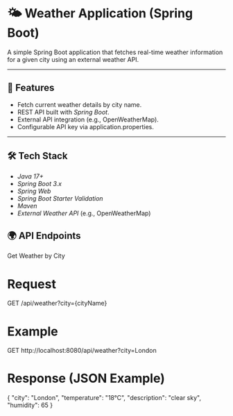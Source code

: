 # 🌤 Weather Application (Spring Boot)

A simple Spring Boot application that fetches real-time weather information for a given city using an external weather API.  

---

## 🚀 Features
- Fetch current weather details by city name.  
- REST API built with *Spring Boot*.  
- External API integration (e.g., OpenWeatherMap).  
- Configurable API key via application.properties. 

---

## 🛠 Tech Stack
- *Java 17+*  
- *Spring Boot 3.x*  
- *Spring Web*  
- *Spring Boot Starter Validation*  
- *Maven*  
- *External Weather API* (e.g., OpenWeatherMap)

## 🌍 API Endpoints

Get Weather by City

# Request

GET /api/weather?city={cityName}

# Example

GET http://localhost:8080/api/weather?city=London

# Response (JSON Example)

{
  "city": "London",
  "temperature": "18°C",
  "description": "clear sky",
  "humidity": 65
}
